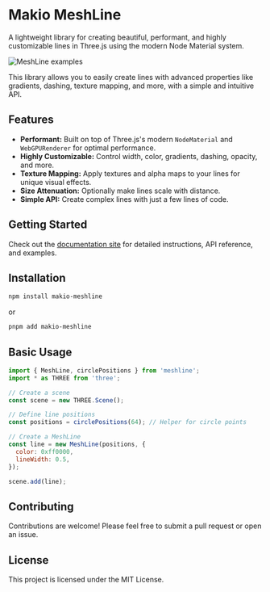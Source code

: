 # Makio MeshLine

A lightweight library for creating beautiful, performant, and highly customizable lines in Three.js using the modern Node Material system.

![MeshLine examples](https://i.imgur.com/8f5a1hE.png)

This library allows you to easily create lines with advanced properties like gradients, dashing, texture mapping, and more, with a simple and intuitive API.

## Features

- **Performant:** Built on top of Three.js's modern `NodeMaterial` and `WebGPURenderer` for optimal performance.
- **Highly Customizable:** Control width, color, gradients, dashing, opacity, and more.
- **Texture Mapping:** Apply textures and alpha maps to your lines for unique visual effects.
- **Size Attenuation:** Optionally make lines scale with distance.
- **Simple API:** Create complex lines with just a few lines of code.

## Getting Started

Check out the [documentation site](https://meshlines.netlify.app/) for detailed instructions, API reference, and examples.

## Installation

```bash
npm install makio-meshline
```
or
```bash
pnpm add makio-meshline
```

## Basic Usage

```javascript
import { MeshLine, circlePositions } from 'meshline';
import * as THREE from 'three';

// Create a scene
const scene = new THREE.Scene();

// Define line positions
const positions = circlePositions(64); // Helper for circle points

// Create a MeshLine
const line = new MeshLine(positions, {
  color: 0xff0000,
  lineWidth: 0.5,
});

scene.add(line);
```

## Contributing

Contributions are welcome! Please feel free to submit a pull request or open an issue.

## License

This project is licensed under the MIT License. 